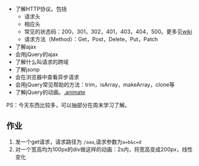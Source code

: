 * 了解HTTP协议。包括
	* 请求头
	* 相应头
	* 常见的状态码：200，301，302，401，403，404，500。更多见[wiki](http://zh.wikipedia.org/zh/HTTP%E7%8A%B6%E6%80%81%E7%A0%81)
	* 请求方法（Method）：Get，Post，Delete，Put，Patch
* 了解ajax
* 会用jQuery的ajax
* 了解什么叫请求的跨域
* 了解jsonp
* 会在浏览器中查看异步请求
* 会用jQuery常见帮助的方法：trim，isArray，makeArray，clone等
* 了解jQuery的动画。[.animate](http://api.jquery.com/animate/)

PS：今天东西比较多，可以抽部分在周末学习了解。

## 作业
1. 发一个get请求，请求路径为 `/aaa`,请求参数为`a=b&c=d`
1. 对一个宽高均为100px的div做这样的动画：2s内，将宽高变成200px，线性变化
